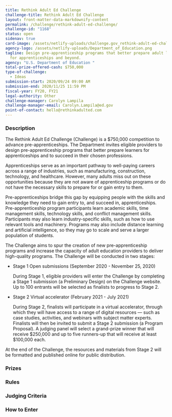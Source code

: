 ```yaml
---
title: Rethink Adult Ed Challenge
challenge-title: Rethink Adult Ed Challenge
layout: front-matter-data-markdownify-content
permalink: /challenge/rethink-adult-ed-challenge/
challenge-id: "1168"
status: open
sidenav: true
card-image: /assets/netlify-uploads/challenge.gov_rethink-adult-ed-challenge_logo-1-.png
agency-logo: /assets/netlify-uploads/Department_of_Education.png
tagline: Design pre-apprenticeship programs that better prepare adult learners
  for apprenticeships and beyond.
agency: "U.S. Department of Education "
total-prize-offered-cash: $750,000
type-of-challenge:
  - Ideas
submission-start: 2020/09/24 09:00 AM
submission-end: 2020/11/25 11:59 PM
fiscal-year: FY20, FY21
legal-authority: Other
challenge-manager: Carolyn Lampila
challenge-manager-email: Carolyn.Lampila@ed.gov
point-of-contact: hello@rethinkadulted.com
---
```

### Description

The Rethink Adult Ed Challenge (Challenge) is a $750,000 competition to advance pre-apprenticeships. The Department invites eligible providers to design pre-apprenticeship programs that better prepare learners for apprenticeships and to succeed in their chosen professions.

Apprenticeships serve as an important pathway to well-paying careers across a range of industries, such as manufacturing, construction, technology, and healthcare. However, many adults miss out on these opportunities because they are not aware of apprenticeship programs or do not have the necessary skills to prepare for or gain entry to them. 

Pre-apprenticeships bridge this gap by equipping people with the skills and knowledge they need to gain entry to, and succeed in, apprenticeships. Pre-apprenticeship program participants learn academic skills, time management skills, technology skills, and conflict management skills. Participants may also learn industry-specific skills, such as how to use relevant tools and machinery. Programs may also include distance learning and artificial intelligence, so they may go to scale and serve a larger population of students.

The Challenge aims to spur the creation of new pre-apprenticeship programs and increase the capacity of adult education providers to deliver high-quality programs. The Challenge will be conducted in two stages:

* Stage 1 Open submissions (September 2020 - November 25, 2020)

  During Stage 1, eligible providers will enter the Challenge by completing a Stage 1 submission (a Preliminary Design) on the Challenge website. Up to 100 entrants will be selected as finalists to progress to Stage 2. 
* Stage 2 Virtual accelerator (February 2021 - July 2021)

  During Stage 2, finalists will participate in a virtual accelerator, through which they will have access to a range of digital resources — such as case studies, activities, and webinars with subject matter experts. Finalists will then be invited to submit a Stage 2 submission (a Program Proposal). A judging panel will select a grand-prize winner that will receive $250,000 and up to five runners-up that will receive at least $100,000 each. 


At the end of the Challenge, the resources and materials from Stage 2 will be formatted and published online for public distribution. 

### Prizes

### Rules

### Judging Criteria

### How to Enter